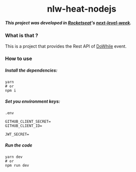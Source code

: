 <h1 align="center">nlw-heat-nodejs</h1>

##### This project was developed in [Rocketseat](https://www.rocketseat.com.br/)'s [next-level-week](https://nextlevelweek.com).

### What is that ?

This is a project that provides the Rest API of [DoWhile](https://dowhile.io/) event.

### How to use

##### Install the dependencies:
```
yarn
# or
npm i
```

##### Set you environment keys:

`.env`
```
GITHUB_CLIENT_SECRET=
GITHUB_CLIENT_ID=

JWT_SECRET=
```

##### Run the code

```
yarn dev
# or
npm run dev
```

